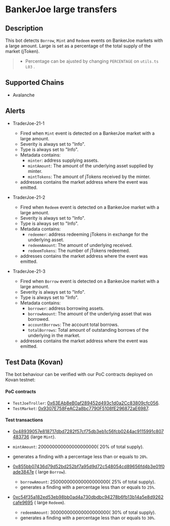 # BankerJoe large transfers

## Description

This bot detects `Borrow`, `Mint` and `Redeem` events on BankerJoe markets with a large amount.
Large is set as a percentage of the total supply of the market (jToken).

> - Percentage can be ajusted by changing `PERCENTAGE` on `utils.ts L03` .

## Supported Chains

- Avalanche

## Alerts

- TraderJoe-21-1

  - Fired when `Mint` event is detected on a BankerJoe market with a large amount.
  - Severity is always set to "Info".
  - Type is always set to "Info".
  - Metadata contains:
    - `minter`: address supplying assets.
    - `mintAmount`: The amount of the underlying asset supplied by minter.
    - `mintTokens`: The amount of jTokens received by the minter.
  - addresses contains the market address where the event was emitted.

- TraderJoe-21-2

  - Fired when `Redeem` event is detected on a BankerJoe market with a large amount.
  - Severity is always set to "Info".
  - Type is always set to "Info".
  - Metadata contains:
    - `redeemer`: address redeeming jTokens in exchange for the underlying asset.
    - `redeemAmount`: The amount of underlying received.
    - `redeemTokens`: The number of jTokens redeemed.
  - addresses contains the market address where the event was emitted.

- TraderJoe-21-3

  - Fired when `Borrow` event is detected on a BankerJoe market with a large amount.
  - Severity is always set to "Info".
  - Type is always set to "Info".
  - Metadata contains:
    - `borrower`: address borrowing assets.
    - `borrowAmount`: The amount of the underlying asset that was borrowed.
    - `accountBorrows`: The account total borrows.
    - `totalBorrows`: Total amount of outstanding borrows of the underlying in the market.
  - addresses contains the market address where the event was emitted.

## Test Data (Kovan)

The bot behaviour can be verified with our PoC contracts deployed on Kovan testnet:

#### PoC contracts

- `TestJoeTroller`: [0x63EAb8eB0af289452d493c1d0a2Cc83809cfc056](https://kovan.etherscan.io/address/0x63EAb8eB0af289452d493c1d0a2Cc83809cfc056).
- `TestMarket`: [0x9307E758FeAC2a8bc7790F5108fE296872aE6987](https://kovan.etherscan.io/address/0x9307E758FeAC2a8bc7790F5108fE296872aE6987).

#### Test transactions

- [0x48939057e818717dbd7282f57cf75db3eb1c56fcb0244ac9115991c807483736](https://kovan.etherscan.io/tx/0x48939057e818717dbd7282f57cf75db3eb1c56fcb0244ac9115991c807483736) (large `Mint`).

- `mintAmount`: 200000000000000000000( 20% of total supply).
- generates a finding with a percentage less than or equals to `20%`.

- [0x855bb07436d79d52bd252bf7a95d9d72c548054cd89656fd4b3e01f0ade3847e](https://kovan.etherscan.io/tx/0x855bb07436d79d52bd252bf7a95d9d72c548054cd89656fd4b3e01f0ade3847e) ( large `Borrow`).

  - `borrowAmount`: 250000000000000000000( 25% of total supply).
  - generates a finding with a percentage less than or equals to `25%`.

- [0xc54f35a182ed53eb98bb0ad4a730dbdbc94278b6fb13b14a5e8d9262cafe9695](https://kovan.etherscan.io/tx/0xc54f35a182ed53eb98bb0ad4a730dbdbc94278b6fb13b14a5e8d9262cafe9695) ( large `Redeem`).

  - `redeemAmount`: 300000000000000000000( 30% of total supply).
  - generates a finding with a percentage less than or equals to `30%`.
